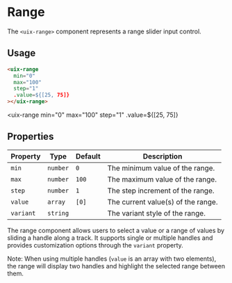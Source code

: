 # Range

The `<uix-range>` component represents a range slider input control.

## Usage

```html
<uix-range
  min="0"
  max="100"
  step="1"
  .value=${[25, 75]}
></uix-range>
```

<uix-range
  min="0"
  max="100"
  step="1"
  .value=${[25, 75]}
></uix-range>

## Properties

| Property  | Type     | Default     | Description                                 |
| --------- | -------- | ----------- | ------------------------------------------- |
| `min`     | `number` | `0`         | The minimum value of the range.             |
| `max`     | `number` | `100`       | The maximum value of the range.             |
| `step`    | `number` | `1`         | The step increment of the range.            |
| `value`   | `array`  | `[0]`       | The current value(s) of the range.          |
| `variant` | `string` |             | The variant style of the range.             |

The range component allows users to select a value or a range of values by sliding a handle along a track. It supports single or multiple handles and provides customization options through the `variant` property.

Note: When using multiple handles (`value` is an array with two elements), the range will display two handles and highlight the selected range between them.

